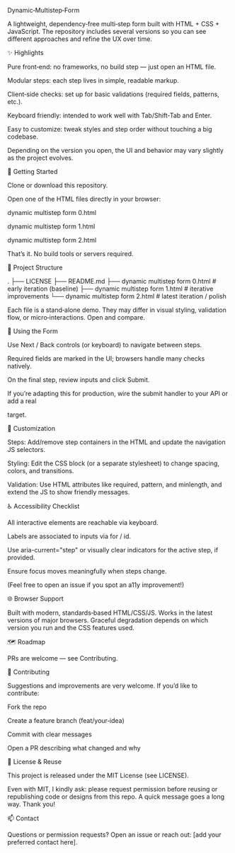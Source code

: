 Dynamic‑Multistep‑Form

A lightweight, dependency‑free multi‑step form built with HTML + CSS + JavaScript. The repository includes several versions so you can see different approaches and refine the UX over time.

✨ Highlights

Pure front‑end: no frameworks, no build step — just open an HTML file.

Modular steps: each step lives in simple, readable markup.

Client‑side checks: set up for basic validations (required fields, patterns, etc.).

Keyboard friendly: intended to work well with Tab/Shift‑Tab and Enter.

Easy to customize: tweak styles and step order without touching a big codebase.

Depending on the version you open, the UI and behavior may vary slightly as the project evolves.

🚀 Getting Started

Clone or download this repository.

Open one of the HTML files directly in your browser:

dynamic multistep form 0.html

dynamic multistep form 1.html

dynamic multistep form 2.html

That’s it. No build tools or servers required.

📁 Project Structure

.
├── LICENSE
├── README.md
├── dynamic multistep form 0.html   # early iteration (baseline)
├── dynamic multistep form 1.html   # iterative improvements
└── dynamic multistep form 2.html   # latest iteration / polish

Each file is a stand‑alone demo. They may differ in visual styling, validation flow, or micro‑interactions. Open and compare.

🧭 Using the Form

Use Next / Back controls (or keyboard) to navigate between steps.

Required fields are marked in the UI; browsers handle many checks natively.

On the final step, review inputs and click Submit.

If you’re adapting this for production, wire the submit handler to your API or add a real <form action="..." method="post"> target.

🎨 Customization

Steps: Add/remove step containers in the HTML and update the navigation JS selectors.

Styling: Edit the CSS block (or a separate stylesheet) to change spacing, colors, and transitions.

Validation: Use HTML attributes like required, pattern, and minlength, and extend the JS to show friendly messages.

♿ Accessibility Checklist

All interactive elements are reachable via keyboard.

Labels are associated to inputs via for / id.

Use aria-current="step" or visually clear indicators for the active step, if provided.

Ensure focus moves meaningfully when steps change.

(Feel free to open an issue if you spot an a11y improvement!)

🌐 Browser Support

Built with modern, standards‑based HTML/CSS/JS. Works in the latest versions of major browsers. Graceful degradation depends on which version you run and the CSS features used.

🗺️ Roadmap



PRs are welcome — see Contributing.

🤝 Contributing

Suggestions and improvements are very welcome. If you’d like to contribute:

Fork the repo

Create a feature branch (feat/your‑idea)

Commit with clear messages

Open a PR describing what changed and why

📜 License & Reuse

This project is released under the MIT License (see LICENSE).

Even with MIT, I kindly ask: please request permission before reusing or republishing code or designs from this repo. A quick message goes a long way. Thank you!

📫 Contact

Questions or permission requests? Open an issue or reach out: [add your preferred contact here].

